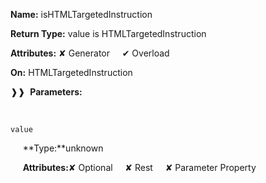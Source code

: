 **Name:** isHTMLTargetedInstruction

**Return Type:** value is HTMLTargetedInstruction

**Attributes:** ✘ Generator&nbsp;&nbsp;&nbsp;&nbsp;&nbsp;✔ Overload

**On:** HTMLTargetedInstruction

❱❱&nbsp;&nbsp;**Parameters:**

&nbsp;&nbsp;&nbsp;&nbsp;&nbsp;
```
value
```

&nbsp;&nbsp;&nbsp;&nbsp;&nbsp;**Type:**unknown

&nbsp;&nbsp;&nbsp;&nbsp;&nbsp;**Attributes:**✘ Optional&nbsp;&nbsp;&nbsp;&nbsp;&nbsp;✘ Rest&nbsp;&nbsp;&nbsp;&nbsp;&nbsp;✘ Parameter Property

